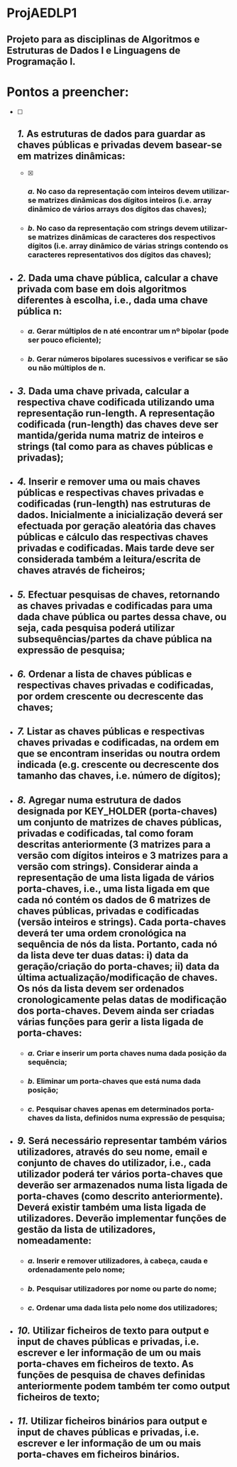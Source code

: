 # ProjAEDLP1
## Projeto para as disciplinas de Algoritmos e Estruturas de Dados I e Linguagens de Programação I.

# Pontos a preencher:

  - [ ] ## **_1._** As estruturas de dados para guardar as chaves públicas e privadas devem basear-se em matrizes dinâmicas:
    - [x] ### **_a._** No caso da representação com inteiros devem utilizar-se matrizes dinâmicas dos dígitos inteiros (i.e. array dinâmico de vários arrays dos dígitos das chaves);
    - ### **_b._** No caso da representação com strings devem utilizar-se matrizes dinâmicas de caracteres dos respectivos dígitos (i.e. array dinâmico de várias strings contendo os caracteres representativos dos dígitos das chaves);

  - ## **_2._** Dada uma chave pública, calcular a chave privada com base em dois algoritmos diferentes à escolha, i.e., dada uma chave pública n:
    - ### **_a._** Gerar múltiplos de n até encontrar um nº bipolar (pode ser pouco eficiente);
    - ### **_b._** Gerar números bipolares sucessivos e verificar se são ou não múltiplos de n.

  - ## **_3._** Dada uma chave privada, calcular a respectiva chave codificada utilizando uma representação run-length. A representação codificada (run-length) das chaves deve ser mantida/gerida numa matriz de inteiros e strings (tal como para as chaves públicas e privadas);

  - ## **_4._** Inserir e remover uma ou mais chaves públicas e respectivas chaves privadas e codificadas (run-length) nas estruturas de dados. Inicialmente a inicialização deverá ser efectuada por geração aleatória das chaves públicas e cálculo das respectivas chaves privadas e codificadas. Mais tarde deve ser considerada também a leitura/escrita de chaves através de ficheiros;

  - ## **_5._** Efectuar pesquisas de chaves, retornando as chaves privadas e codificadas para uma dada chave pública ou partes dessa chave, ou seja, cada pesquisa poderá utilizar subsequências/partes da chave pública na expressão de pesquisa;

  - ## **_6._** Ordenar a lista de chaves públicas e respectivas chaves privadas e codificadas, por ordem crescente ou decrescente das chaves;

  - ## **_7._** Listar as chaves públicas e respectivas chaves privadas e codificadas, na ordem em que se encontram inseridas ou noutra ordem indicada (e.g. crescente ou decrescente dos tamanho das chaves, i.e. número de dígitos);

  - ## **_8._** Agregar numa estrutura de dados designada por KEY_HOLDER (porta-chaves) um conjunto de matrizes de chaves públicas, privadas e codificadas, tal como foram descritas anteriormente (3 matrizes para a versão com dígitos inteiros e 3 matrizes para a versão com strings). Considerar ainda a representação de uma lista ligada de vários porta-chaves, i.e., uma lista ligada em que cada nó contém os dados de 6 matrizes de chaves públicas, privadas e codificadas (versão inteiros e strings). Cada porta-chaves deverá ter uma ordem cronológica na sequência de nós da lista. Portanto, cada nó da lista deve ter duas datas: i) data da geração/criação do porta-chaves; ii) data da última actualização/modificação de chaves. Os nós da lista devem ser ordenados cronologicamente pelas datas de modificação dos porta-chaves. Devem ainda ser criadas várias funções para gerir a lista ligada de porta-chaves:
    - ### **_a._** Criar e inserir um porta chaves numa dada posição da sequência;
    - ### **_b._** Eliminar um porta-chaves que está numa dada posição;
    - ### **_c._** Pesquisar chaves apenas em determinados porta-chaves da lista, definidos numa expressão de pesquisa;

  - ## **_9._** Será necessário representar também vários utilizadores, através do seu nome, email e conjunto de chaves do utilizador, i.e., cada utilizador poderá ter vários porta-chaves que deverão ser armazenados numa lista ligada de porta-chaves (como descrito anteriormente). Deverá existir também uma lista ligada de utilizadores. Deverão implementar funções de gestão da lista de utilizadores, nomeadamente:
    - ### **_a._** Inserir e remover utilizadores, à cabeça, cauda e ordenadamente pelo nome;
    - ### **_b._** Pesquisar utilizadores por nome ou parte do nome;
    - ### **_c._** Ordenar uma dada lista pelo nome dos utilizadores;

  - ## **_10._** Utilizar ficheiros de texto para output e input de chaves públicas e privadas, i.e. escrever e ler informação de um ou mais porta-chaves em ficheiros de texto. As funções de pesquisa de chaves definidas anteriormente podem também ter como output ficheiros de texto;

  - ## **_11._** Utilizar ficheiros binários para output e input de chaves públicas e privadas, i.e. escrever e ler informação de um ou mais porta-chaves em ficheiros binários.
